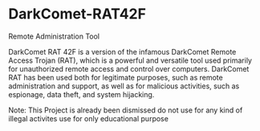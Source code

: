 # DarkComet-RAT42F
Remote Administration Tool

DarkComet RAT 42F is a version of the infamous DarkComet Remote Access Trojan (RAT), which is a powerful and versatile tool used primarily for unauthorized remote access and control over computers. DarkComet RAT has been used both for legitimate purposes, such as remote administration and support, as well as for malicious activities, such as espionage, data theft, and system hijacking.

Note: This Project is already been dismissed do not use for any kind of illegal activites use for only educational purpose

